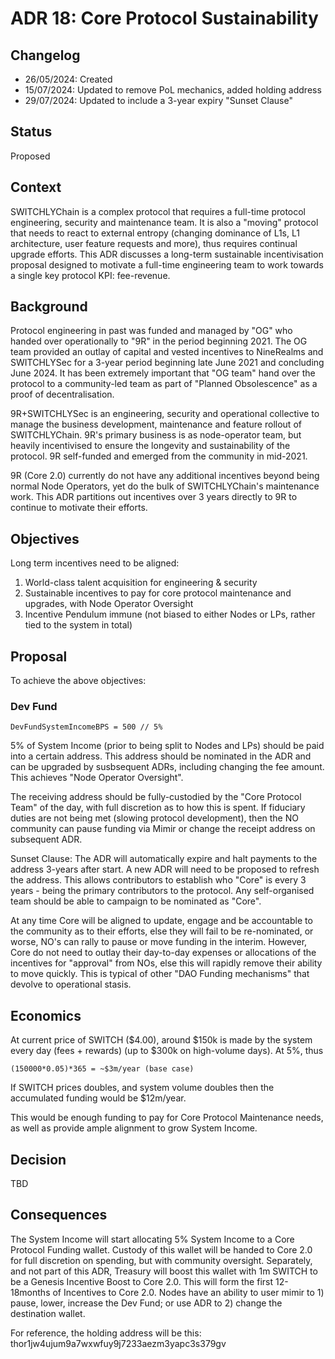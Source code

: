 # ADR 18: Core Protocol Sustainability

## Changelog

- 26/05/2024: Created
- 15/07/2024: Updated to remove PoL mechanics, added holding address
- 29/07/2024: Updated to include a 3-year expiry "Sunset Clause"

## Status

Proposed

## Context

SWITCHLYChain is a complex protocol that requires a full-time protocol engineering, security and maintenance team. It is also a "moving" protocol that needs to react to external entropy (changing dominance of L1s, L1 architecture, user feature requests and more), thus requires continual upgrade efforts. This ADR discusses a long-term sustainable incentivisation proposal designed to motivate a full-time engineering team to work towards a single key protocol KPI: fee-revenue.

## Background

Protocol engineering in past was funded and managed by "OG" who handed over operationally to "9R" in the period beginning 2021.
The OG team provided an outlay of capital and vested incentives to NineRealms and SWITCHLYSec for a 3-year period beginning late June 2021 and concluding June 2024.
It has been extremely important that "OG team" hand over the protocol to a community-led team as part of "Planned Obsolescence" as a proof of decentralisation.

9R+SWITCHLYSec is an engineering, security and operational collective to manage the business development, maintenance and feature rollout of SWITCHLYChain. 9R's primary business is as node-operator team, but heavily incentivised to ensure the longevity and sustainability of the protocol. 9R self-funded and emerged from the community in mid-2021.

9R (Core 2.0) currently do not have any additional incentives beyond being normal Node Operators, yet do the bulk of SWITCHLYChain's maintenance work. This ADR partitions out incentives over 3 years directly to 9R to continue to motivate their efforts.

## Objectives

Long term incentives need to be aligned:

1. World-class talent acquisition for engineering & security
2. Sustainable incentives to pay for core protocol maintenance and upgrades, with Node Operator Oversight
3. Incentive Pendulum immune (not biased to either Nodes or LPs, rather tied to the system in total)

## Proposal

To achieve the above objectives:

### Dev Fund

```text
DevFundSystemIncomeBPS = 500 // 5%
```

5% of System Income (prior to being split to Nodes and LPs) should be paid into a certain address. This address should be nominated in the ADR and can be upgraded by susbsequent ADRs, including changing the fee amount. This achieves "Node Operator Oversight".

The receiving address should be fully-custodied by the "Core Protocol Team" of the day, with full discretion as to how this is spent.
If fiduciary duties are not being met (slowing protocol development), then the NO community can pause funding via Mimir or change the receipt address on subsequent ADR.

Sunset Clause: The ADR will automatically expire and halt payments to the address 3-years after start. A new ADR will need to be proposed to refresh the address. This allows contributors to establish who "Core" is every 3 years - being the primary contributors to the protocol. Any self-organised team should be able to campaign to be nominated as "Core".

At any time Core will be aligned to update, engage and be accountable to the community as to their efforts, else they will fail to be re-nominated, or worse, NO's can rally to pause or move funding in the interim. However, Core do not need to outlay their day-to-day expenses or allocations of the incentives for "approval" from NOs, else this will rapidly remove their ability to move quickly. This is typical of other "DAO Funding mechanisms" that devolve to operational stasis.

## Economics

At current price of SWITCH ($4.00), around $150k is made by the system every day (fees + rewards) (up to $300k on high-volume days). At 5%, thus

```text
(150000*0.05)*365 = ~$3m/year (base case)
```

If SWITCH prices doubles, and system volume doubles then the accumulated funding would be $12m/year.

This would be enough funding to pay for Core Protocol Maintenance needs, as well as provide ample alignment to grow System Income.

## Decision

TBD

## Consequences

The System Income will start allocating 5% System Income to a Core Protocol Funding wallet. Custody of this wallet will be handed to Core 2.0 for full discretion on spending, but with community oversight.
Separately, and not part of this ADR, Treasury will boost this wallet with 1m SWITCH to be a Genesis Incentive Boost to Core 2.0. This will form the first 12-18months of Incentives to Core 2.0.
Nodes have an ability to user mimir to 1) pause, lower, increase the Dev Fund; or use ADR to 2) change the destination wallet.

For reference, the holding address will be this: thor1jw4ujum9a7wxwfuy9j7233aezm3yapc3s379gv

